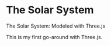 The Solar System
================

The Solar System: Modeled with Three.js

This is my first go-around with Three.js. 
